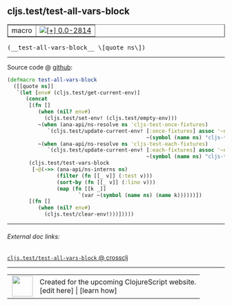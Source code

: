 ## cljs.test/test-all-vars-block



 <table border="1">
<tr>
<td>macro</td>
<td><a href="https://github.com/cljsinfo/cljs-api-docs/tree/0.0-2814"><img valign="middle" alt="[+] 0.0-2814" title="Added in 0.0-2814" src="https://img.shields.io/badge/+-0.0--2814-lightgrey.svg"></a> </td>
</tr>
</table>


 <samp>
(__test-all-vars-block__ \[quote ns\])<br>
</samp>

---







Source code @ [github](https://github.com/clojure/clojurescript/blob/r1.7.48/src/main/cljs/cljs/test.clj#L310-L331):

```clj
(defmacro test-all-vars-block
  ([[quote ns]]
   `(let [env# (cljs.test/get-current-env)]
      (concat
       [(fn []
          (when (nil? env#)
            (cljs.test/set-env! (cljs.test/empty-env)))
          ~(when (ana-api/ns-resolve ns 'cljs-test-once-fixtures)
             `(cljs.test/update-current-env! [:once-fixtures] assoc '~ns
                                             ~(symbol (name ns) "cljs-test-once-fixtures")))
          ~(when (ana-api/ns-resolve ns 'cljs-test-each-fixtures)
             `(cljs.test/update-current-env! [:each-fixtures] assoc '~ns
                                             ~(symbol (name ns) "cljs-test-each-fixtures"))))]
       (cljs.test/test-vars-block
        [~@(->> (ana-api/ns-interns ns)
                (filter (fn [[_ v]] (:test v)))
                (sort-by (fn [[_ v]] (:line v)))
                (map (fn [[k _]]
                       `(var ~(symbol (name ns) (name k))))))])
       [(fn []
          (when (nil? env#)
            (cljs.test/clear-env!)))]))))
```

<!--
Repo - tag - source tree - lines:

 <pre>
clojurescript @ r1.7.48
└── src
    └── main
        └── cljs
            └── cljs
                └── <ins>[test.clj:310-331](https://github.com/clojure/clojurescript/blob/r1.7.48/src/main/cljs/cljs/test.clj#L310-L331)</ins>
</pre>

-->

---



###### External doc links:

[`cljs.test/test-all-vars-block` @ crossclj](http://crossclj.info/fun/cljs.test/test-all-vars-block.html)<br>

---

 <table>
<tr><td>
<img valign="middle" align="right" width="48px" src="http://i.imgur.com/Hi20huC.png">
</td><td>
Created for the upcoming ClojureScript website.<br>
[edit here] | [learn how]
</td></tr></table>

[edit here]:https://github.com/cljsinfo/cljs-api-docs/blob/master/cljsdoc/cljs.test/test-all-vars-block.cljsdoc
[learn how]:https://github.com/cljsinfo/cljs-api-docs/wiki/cljsdoc-files

<!--

This information was too distracting to show to readers, but I'll leave it
commented here since it is helpful to:

- pretty-print the data used to generate this document
- and show how to retrieve that data



The API data for this symbol:

```clj
{:ns "cljs.test",
 :name "test-all-vars-block",
 :type "macro",
 :signature ["[[quote ns]]"],
 :source {:code "(defmacro test-all-vars-block\n  ([[quote ns]]\n   `(let [env# (cljs.test/get-current-env)]\n      (concat\n       [(fn []\n          (when (nil? env#)\n            (cljs.test/set-env! (cljs.test/empty-env)))\n          ~(when (ana-api/ns-resolve ns 'cljs-test-once-fixtures)\n             `(cljs.test/update-current-env! [:once-fixtures] assoc '~ns\n                                             ~(symbol (name ns) \"cljs-test-once-fixtures\")))\n          ~(when (ana-api/ns-resolve ns 'cljs-test-each-fixtures)\n             `(cljs.test/update-current-env! [:each-fixtures] assoc '~ns\n                                             ~(symbol (name ns) \"cljs-test-each-fixtures\"))))]\n       (cljs.test/test-vars-block\n        [~@(->> (ana-api/ns-interns ns)\n                (filter (fn [[_ v]] (:test v)))\n                (sort-by (fn [[_ v]] (:line v)))\n                (map (fn [[k _]]\n                       `(var ~(symbol (name ns) (name k))))))])\n       [(fn []\n          (when (nil? env#)\n            (cljs.test/clear-env!)))]))))",
          :title "Source code",
          :repo "clojurescript",
          :tag "r1.7.48",
          :filename "src/main/cljs/cljs/test.clj",
          :lines [310 331]},
 :full-name "cljs.test/test-all-vars-block",
 :full-name-encode "cljs.test/test-all-vars-block",
 :history [["+" "0.0-2814"]]}

```

Retrieve the API data for this symbol:

```clj
;; from Clojure REPL
(require '[clojure.edn :as edn])
(-> (slurp "https://raw.githubusercontent.com/cljsinfo/cljs-api-docs/catalog/cljs-api.edn")
    (edn/read-string)
    (get-in [:symbols "cljs.test/test-all-vars-block"]))
```

-->

